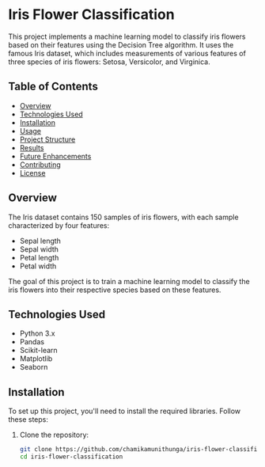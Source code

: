 # Iris Flower Classification

This project implements a machine learning model to classify iris flowers based on their features using the Decision Tree algorithm. It uses the famous Iris dataset, which includes measurements of various features of three species of iris flowers: Setosa, Versicolor, and Virginica.

## Table of Contents

- [Overview](#overview)
- [Technologies Used](#technologies-used)
- [Installation](#installation)
- [Usage](#usage)
- [Project Structure](#project-structure)
- [Results](#results)
- [Future Enhancements](#future-enhancements)
- [Contributing](#contributing)
- [License](#license)

## Overview

The Iris dataset contains 150 samples of iris flowers, with each sample characterized by four features:
- Sepal length
- Sepal width
- Petal length
- Petal width

The goal of this project is to train a machine learning model to classify the iris flowers into their respective species based on these features.

## Technologies Used

- Python 3.x
- Pandas
- Scikit-learn
- Matplotlib
- Seaborn

## Installation

To set up this project, you'll need to install the required libraries. Follow these steps:

1. Clone the repository:
   ```bash
   git clone https://github.com/chamikamunithunga/iris-flower-classification.git
   cd iris-flower-classification
